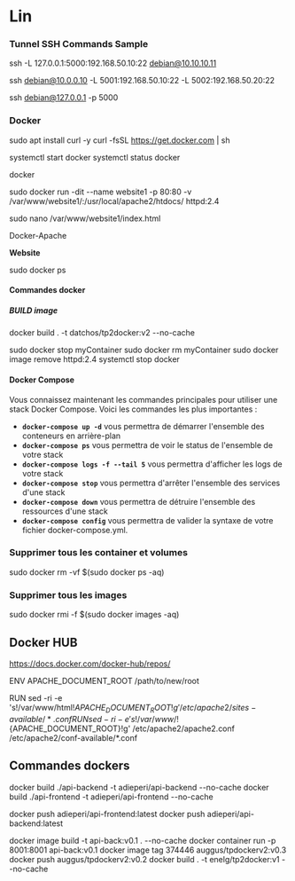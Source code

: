 # Lin



### Tunnel SSH Commands Sample
ssh -L 127.0.0.1:5000:192.168.50.10:22 debian@10.10.10.11  

ssh debian@10.0.0.10 -L 5001:192.168.50.10:22 -L 5002:192.168.50.20:22

ssh debian@127.0.0.1 -p 5000

### Docker
sudo apt install curl -y
curl -fsSL https://get.docker.com | sh

systemctl start docker
systemctl status docker

docker

sudo docker run -dit --name website1 -p 80:80 -v /var/www/website1/:/usr/local/apache2/htdocs/ httpd:2.4

sudo nano /var/www/website1/index.html

<p>Docker-Apache</p>

<b>Website </b>


sudo docker ps
#### Commandes docker


##### BUILD image 

docker build . -t datchos/tp2docker:v2 --no-cache


sudo docker stop myContainer
sudo docker rm myContainer
sudo docker image remove httpd:2.4
systemctl stop docker

#### Docker Compose
Vous connaissez maintenant les commandes principales pour utiliser une stack Docker Compose. Voici les commandes les plus importantes :

- **`docker-compose up -d`** vous permettra de démarrer l'ensemble des conteneurs en arrière-plan
- **`docker-compose ps`** vous permettra de voir le status de l'ensemble de votre stack
- **`docker-compose logs -f --tail 5`** vous permettra d'afficher les logs de votre stack
- **`docker-compose stop`** vous permettra d'arrêter l'ensemble des services d'une stack
- **`docker-compose down`** vous permettra de détruire l'ensemble des ressources d'une stack
- **`docker-compose config`** vous permettra de valider la syntaxe de votre fichier docker-compose.yml.

### Supprimer tous les container et volumes 
sudo docker rm -vf $(sudo docker ps -aq)

### Supprimer tous les images 
sudo docker rmi -f $(sudo docker images -aq)

## Docker HUB
https://docs.docker.com/docker-hub/repos/



ENV APACHE_DOCUMENT_ROOT /path/to/new/root

RUN sed -ri -e 's!/var/www/html!${APACHE_DOCUMENT_ROOT}!g' /etc/apache2/sites-available/*.conf
RUN sed -ri -e 's!/var/www/!${APACHE_DOCUMENT_ROOT}!g' /etc/apache2/apache2.conf /etc/apache2/conf-available/*.conf

## Commandes dockers

docker build ./api-backend -t adieperi/api-backend --no-cache
docker build ./api-frontend -t adieperi/api-frontend --no-cache

docker push adieperi/api-frontend:latest
docker push adieperi/api-backend:latest


docker image build -t api-back:v0.1 . --no-cache
docker container run -p 8001:8001 api-back:v0.1
docker image tag 374446 auggus/tpdockerv2:v0.3
docker push auggus/tpdockerv2:v0.2
docker build . -t enelg/tp2docker:v1 --no-cache